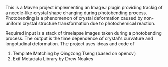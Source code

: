 This is a Maven project implementing an ImageJ plugin providing trackig of 
a needle-like crystal shape changing during photobending process.
Photobending is a phenomenon of crystal deformation caused by non-uniform 
crystal structure transformation due to photochemical reaction. 

Required input is a stack of timelapse images taken during a photobending process.
The output is the time dependence of crystal's curvature and longotudinal deformation.
The project uses ideas and code of 
1. Template Matching by Qingzong Tseng (based on opencv)
2. Exif Metadata Library by Drew Noakes

